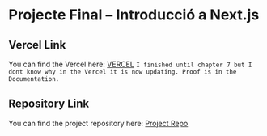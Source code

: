 # Projecte Final – Introducció a Next.js

## Vercel Link
You can find the Vercel here: [VERCEL](https://m06-uf-4-pf-hbri-pv0w16tc0-jhesters-projects.vercel.app/)
`I finished until chapter 7 but I dont know why in the Vercel it is now updating. Proof is in the Documentation.`

## Repository Link
You can find the project repository here: [Project Repo](https://github.com/Jhester425/M06-UF4-PF-)
